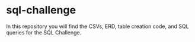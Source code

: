 # sql-challenge
In this repository you will find the CSVs, ERD, table creation code, and SQL queries for the SQL Challenge.